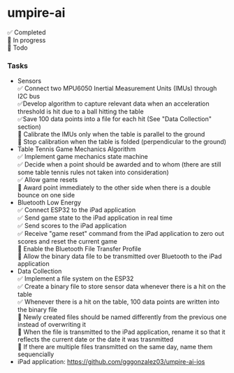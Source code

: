 # umpire-ai

:white_check_mark: Completed  
:large_blue_circle: In progress  
:red_circle: Todo  

### Tasks
* Sensors  
  :white_check_mark: Connect two MPU6050 Inertial Measurement Units (IMUs) through I2C bus  
  :white_check_mark:Develop algorithm to capture relevant data when an acceleration threshold is hit due to a ball hitting the table  
  :white_check_mark:Save 100 data points into a file for each hit (See "Data Collection" section)  
  :large_blue_circle: Calibrate the IMUs only when the table is parallel to the ground  
  :large_blue_circle: Stop calibration when the table is folded (perpendicular to the ground)  
* Table Tennis Game Mechanics Algorithm  
  :white_check_mark: Implement game mechanics state machine  
  :white_check_mark: Decide when a point should be awarded and to whom (there are still some table tennis rules not taken into consideration)  
  :white_check_mark: Allow game resets  
  :red_circle: Award point immediately to the other side when there is a double bounce on one side  
* Bluetooth Low Energy  
  :white_check_mark: Connect ESP32 to the iPad application  
  :white_check_mark: Send game state to the iPad application in real time  
  :white_check_mark: Send scores to the iPad application  
  :white_check_mark: Receive "game reset" command from the iPad application to zero out scores and reset the current game  
  :red_circle: Enable the Bluetooth File Transfer Profile  
  :red_circle: Allow the binary data file to be transmitted over Bluetooth to the iPad application  
* Data Collection  
  :white_check_mark: Implement a file system on the ESP32  
  :white_check_mark: Create a binary file to store sensor data whenever there is a hit on the table  
  :white_check_mark: Whenever there is a hit on the table, 100 data points are written into the binary file  
  :red_circle: Newly created files should be named differently from the previous one instead of overwriting it  
  :red_circle: When the file is transmitted to the iPad application, rename it so that it reflects the current date or the date it was trasnmitted  
  :red_circle: If there are multiple files transmitted on the same day, name them sequencially  
* iPad application: https://github.com/gggonzalez03/umpire-ai-ios  